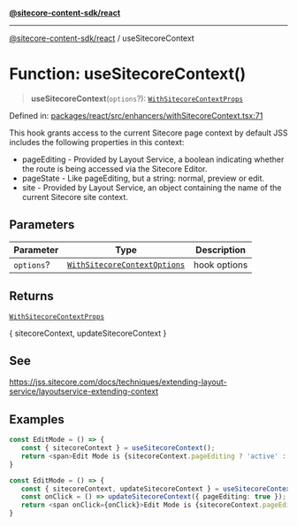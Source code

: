 [**@sitecore-content-sdk/react**](../README.md)

***

[@sitecore-content-sdk/react](../README.md) / useSitecoreContext

# Function: useSitecoreContext()

> **useSitecoreContext**(`options`?): [`WithSitecoreContextProps`](../interfaces/WithSitecoreContextProps.md)

Defined in: [packages/react/src/enhancers/withSitecoreContext.tsx:71](https://github.com/Sitecore/content-sdk/blob/6011964d1f248a508bbfba336ef2d9fbb216116e/packages/react/src/enhancers/withSitecoreContext.tsx#L71)

This hook grants acсess to the current Sitecore page context
by default JSS includes the following properties in this context:
- pageEditing - Provided by Layout Service, a boolean indicating whether the route is being accessed via the Sitecore Editor.
- pageState - Like pageEditing, but a string: normal, preview or edit.
- site - Provided by Layout Service, an object containing the name of the current Sitecore site context.

## Parameters

| Parameter | Type | Description |
| ------ | ------ | ------ |
| `options`? | [`WithSitecoreContextOptions`](../interfaces/WithSitecoreContextOptions.md) | hook options |

## Returns

[`WithSitecoreContextProps`](../interfaces/WithSitecoreContextProps.md)

{ sitecoreContext, updateSitecoreContext }

## See

https://jss.sitecore.com/docs/techniques/extending-layout-service/layoutservice-extending-context

## Examples

```ts
const EditMode = () => {
   const { sitecoreContext } = useSitecoreContext();
   return <span>Edit Mode is {sitecoreContext.pageEditing ? 'active' : 'inactive'}</span>
}
```

```ts
const EditMode = () => {
   const { sitecoreContext, updateSitecoreContext } = useSitecoreContext({ updatable: true });
   const onClick = () => updateSitecoreContext({ pageEditing: true });
   return <span onClick={onClick}>Edit Mode is {sitecoreContext.pageEditing ? 'active' : 'inactive'}</span>
}
```
